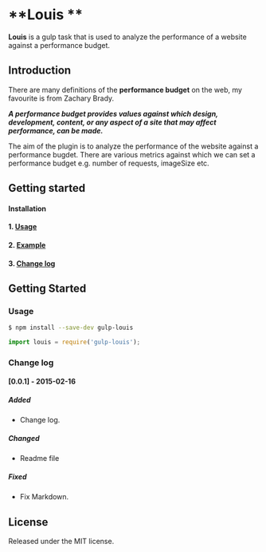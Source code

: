 # **Louis **

**Louis** is a gulp task that is used to analyze the performance of a website against a performance budget.


## Introduction

There are many definitions of the **performance budget** on the web, my favourite is from Zachary Brady.

***A performance budget provides values against which design, development, content, or any aspect of a site that may affect performance, can be made.***

The aim of the plugin is to analyze the performance of the website against a performance bugdet. There are various metrics against which we can set a performance budget e.g. number of requests, imageSize etc.


## Getting started


#### Installation
#### 1. [Usage](#usage)
#### 2. [Example](#example)
#### 3. [Change log](#change-log)

## Getting Started


### Usage

```bash
$ npm install --save-dev gulp-louis
```

```js
import louis = require('gulp-louis');
```
### Change log
#### [0.0.1] - 2015-02-16
##### Added
- Change log.
##### Changed
- Readme file
##### Fixed
- Fix Markdown.



## License

Released under the MIT license.